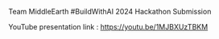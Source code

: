 Team MiddleEarth
#BuildWithAI 2024 Hackathon Submission

YouTube presentation link : https://youtu.be/1MJBXUzTBKM

